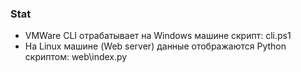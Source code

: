 ### Stat

* VMWare CLI отрабатывает на Windows машине скрипт: cli.ps1
* На Linux машине (Web server) данные отображаются Python скриптом: web\index.py